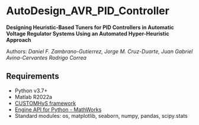 # AutoDesign_AVR_PID_Controller

**Designing Heuristic-Based Tuners for PID Controllers in Automatic Voltage Regulator Systems Using an Automated Hyper-Heuristic
Approach**

Authors: _Daniel F. Zambrano-Gutierrez, Jorge M. Cruz-Duarte, Juan Gabriel Avina-Cervantes Rodrigo Correa_


## Requirements
* Python v3.7+
* Matlab R2022a
* [CUSTOMHyS framework](https://github.com/jcrvz/customhys.git)
* [Engine API for Python - MathWorks](https://www.mathworks.com/help/matlab/matlab_external/install-the-matlab-engine-for-python.html)
* Standard modules: os, matplotlib, seaborn, numpy, pandas, scipy.stats

